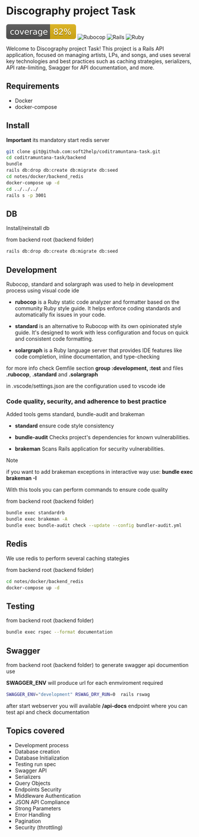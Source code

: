 # Discography project Task

![Coverage](coverage.svg)
![Rubocop](https://img.shields.io/badge/code%20style-standard-brightgreen.svg)
![Rails](https://img.shields.io/badge/Rails-7.1.3-green)
![Ruby](https://img.shields.io/badge/Ruby-3.0.0-green)

Welcome to Discography project Task! This project is a Rails API application, focused on managing artists, LPs, and songs, and uses several key technologies and best practices such as caching strategies, serializers, API rate-limiting, Swagger for API documentation, and more.

## Requirements

* Docker
* docker-compose

## Install

**Important** its mandatory start redis server

```bash
git clone git@github.com:soft2help/coditramuntana-task.git
cd coditramuntana-task/backend
bundle
rails db:drop db:create db:migrate db:seed
cd notes/docker/backend_redis
docker-compose up -d
cd ../../../
rails s -p 3001
````

## DB

Install/reinstall db

from backend root (backend folder)

```bash
rails db:drop db:create db:migrate db:seed
```

## Development

Rubocop, standard and solargraph was used to help in development process using visual code ide

* **rubocop** is a Ruby static code analyzer and formatter based on the community Ruby style guide. It helps enforce coding standards and automatically fix issues in your code.

* **standard** is an alternative to Rubocop with its own opinionated style guide. It's designed to work with less configuration and focus on quick and consistent code formatting.

* **solargraph** is a Ruby language server that provides IDE features like code completion, inline documentation, and type-checking

for more info check Gemfile section **group :development, :test** and files **.rubocop**, **.standard** and **.solargraph**

in .vscode/settings.json are the configuration used to vscode ide

### Code quality, security, and adherence to best practice

Added tools gems standard, bundle-audit and brakeman

* **standard** ensure code style consistency

* **bundle-audit** Checks project's dependencies for known vulnerabilities.

* **brakeman** Scans Rails application for security vulnerabilities.

> [!NOTE]
> if you want to add brakeman exceptions in interactive way use: **bundle exec brakeman -I**

With this tools you can perform commands to ensure code quality

from backend root (backend   folder)

```bash
bundle exec standardrb
bundle exec brakeman -A
bundle exec bundle-audit check --update --config bundler-audit.yml
````

## Redis

We use redis to perform several caching stategies

from backend root (backend   folder)

```bash
cd notes/docker/backend_redis
docker-compose up -d
```

## Testing

from backend root (backend folder)

```bash
bundle exec rspec --format documentation
```

## Swagger

from backend root (backend folder)
to generate swagger api documention use

**SWAGGER_ENV** will produce url for each enmviroment required

```bash
SWAGGER_ENV="development" RSWAG_DRY_RUN=0  rails rswag
```

after start webserver you will available **/api-docs** endpoint where you can test api and check documentation





## Topics covered

* Development process
* Database creation
* Database Initialization
* Testing run spec
* Swagger API
* Serializers
* Query Objects
* Endpoints Security
* Middleware Authentication
* JSON API Compliance
* Strong Parameters
* Error Handling
* Pagination
* Security (throttling)

